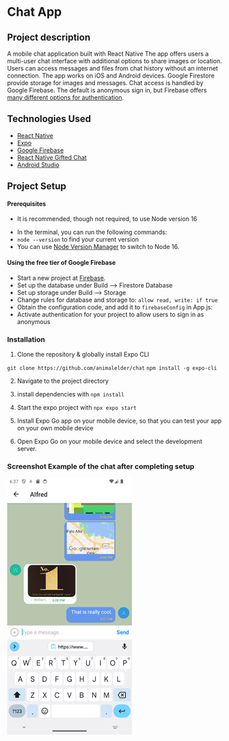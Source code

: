 # Chat App

## Project description

A mobile chat application built with React Native The app offers users a multi-user chat interface with additional options to share images or location. Users can access messages and files from chat history without an internet connection. The app works on iOS and Android devices. Google Firestore provide  storage for images and messages. Chat access is handled by Google Firebase. The default is anonymous sign in, but Firebase offers [many different options for authentication](https://firebase.google.com/docs/auth). 

## Technologies Used

* [React Native](https://reactnative.dev/)
* [Expo](https://expo.dev)
* [Google Firebase](https://firebase.google.com)
* [React Native Gifted Chat](https://github.com/FaridSafi/react-native-gifted-chat)
* [Android Studio](https://developer.android.com/studio/)

## Project Setup

#### Prerequisites

* It is recommended, though not required, to use Node version 16
- In the terminal, you can run the following commands:
- `node --version` to find your current version
- You can use [Node Version Manager](https://github.com/nvm-sh/nvm) to switch to Node 16.

#### Using the free tier of Google Firebase

* Start a new project at [Firebase](https://firebase.google.com).
* Set up the database under Build --> Firestore Database
* Set up storage under Build --> Storage 
* Change rules for database and storage to:  `allow read, write: if true`
* Obtain the configuration code, and add it to `firebaseConfig` in App.js:
* Activate authentication for your project to allow users to sign in as anonymous

### Installation

1. Clone the repository & globally install Expo CLI

`git clone https://github.com/animalelder/chat` 
`npm install -g expo-cli`

2. Navigate to the project directory
3. install dependencies with `npm install`

4. Start the expo project with `npx expo start`
5. Install Expo Go app on your mobile device, so that you can test your app on your own mobile device
6. Open Expo Go on your mobile device and select the development server.

### Screenshot Example of the chat after completing setup

<img src="assets/screenshot_android.png" height="600" width="auto" alt="Screenshot from the app" />

